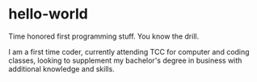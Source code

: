 # hello-world
Time honored first programming stuff. You know the drill. 

I am a first time coder, currently attending TCC for computer and coding classes, looking to supplement my bachelor's degree in business with additional knowledge and skills. 
